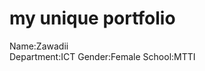 <!DOCTYPE>
<html>
<body>
<h1>my unique portfolio<br></h1>
<p1>Name:Zawadii<br></p1>
<p2>Department:ICT</p2>
<p3>Gender:Female</p3>
<p4>School:MTTI</p4>
</body>
</html>

 
